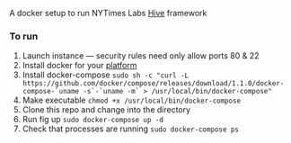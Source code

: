 A docker setup to run NYTimes Labs [Hive](https://github.com/nytlabs/hive) framework

### To run 

1. Launch instance — security rules need only allow ports 80 & 22
2. Install docker for your [platform](https://docs.docker.com/installation/)
3. Install docker-compose ``sudo sh -c "curl -L https://github.com/docker/compose/releases/download/1.1.0/docker-compose-`uname -s`-`uname -m` > /usr/local/bin/docker-compose"``
4. Make executable `chmod +x /usr/local/bin/docker-compose`
5. Clone this repo and change into the directory
6. Run fig up `sudo docker-compose up -d`
7. Check that processes are running `sudo docker-compose ps`